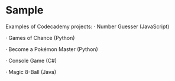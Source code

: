 # Sample
Examples of Codecademy projects:
·         Number Guesser (JavaScript)

·         Games of Chance (Python)

·         Become a Pokémon Master (Python)

·         Console Game (C#)

·         Magic 8-Ball (Java)
